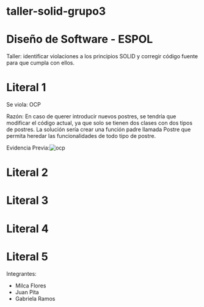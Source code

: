 # taller-solid-grupo3
# Diseño de Software - ESPOL

Taller: identificar violaciones a los principios SOLID y corregir código fuente para que cumpla con ellos.

# Literal 1
Se viola: OCP

Razón: En caso de querer introducir nuevos postres, se tendría que modificar el código actual, ya que solo se tienen dos clases con dos tipos de postres.
La solución sería crear una función padre llamada Postre que permita heredar las funcionalidades de todo tipo de postre.

Evidencia
Previa:![ocp](https://user-images.githubusercontent.com/57634672/121573760-36463380-c9eb-11eb-97d5-6a47ebb83bee.PNG)




# Literal 2

# Literal 3

# Literal 4

# Literal 5 


Integrantes:
* Milca Flores
* Juan Pita
* Gabriela Ramos
